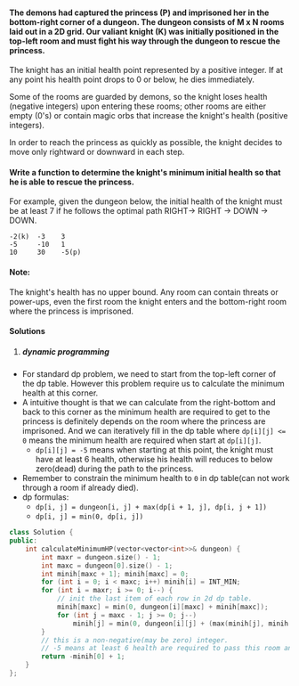#### The demons had captured the princess (P) and imprisoned her in the bottom-right corner of a dungeon. The dungeon consists of M x N rooms laid out in a 2D grid. Our valiant knight (K) was initially positioned in the top-left room and must fight his way through the dungeon to rescue the princess.

The knight has an initial health point represented by a positive integer. If at any point his health point drops to 0 or below, he dies immediately.

Some of the rooms are guarded by demons, so the knight loses health (negative integers) upon entering these rooms; other rooms are either empty (0's) or contain magic orbs that increase the knight's health (positive integers).

In order to reach the princess as quickly as possible, the knight decides to move only rightward or downward in each step.

 

#### Write a function to determine the knight's minimum initial health so that he is able to rescue the princess.

For example, given the dungeon below, the initial health of the knight must be at least 7 if he follows the optimal path RIGHT-> RIGHT -> DOWN -> DOWN.

```
-2(k)  -3	 3
-5	   -10	 1
10	   30	 -5(p)
```

#### Note:

The knight's health has no upper bound.
Any room can contain threats or power-ups, even the first room the knight enters and the bottom-right room where the princess is imprisoned.


#### Solutions

1. ##### dynamic programming

- For standard dp problem, we need to start from the top-left corner of the dp table. However this problem require us to calculate the minimum health at this corner.
- A intuitive thought is that we can calculate from the right-bottom and back to this corner as the minimum health are required to get to the princess is definitely depends on the room where the princess are imprisoned. And we can iteratively fill in the dp table where `dp[i][j] <= 0` means the minimum health are required when start at `dp[i][j]`.
    - `dp[i][j] = -5` means when starting at this point, the knight must have at least 6 health, otherwise his health will reduces to below zero(dead) during the path to the princess.
- Remember to constrain the minimum health to `0` in dp table(can not work through a room if already died).
- dp formulas:
    - `dp[i, j] = dungeon[i, j] + max(dp[i + 1, j], dp[i, j + 1])`
    - `dp[i, j] = min(0, dp[i, j])`

```cpp
class Solution {
public:
    int calculateMinimumHP(vector<vector<int>>& dungeon) {
        int maxr = dungeon.size() - 1;
        int maxc = dungeon[0].size() - 1;
        int minih[maxc + 1]; minih[maxc] = 0;
        for (int i = 0; i < maxc; i++) minih[i] = INT_MIN;
        for (int i = maxr; i >= 0; i--) {
            // init the last item of each row in 2d dp table.
            minih[maxc] = min(0, dungeon[i][maxc] + minih[maxc]);
            for (int j = maxc - 1; j >= 0; j--)
                minih[j] = min(0, dungeon[i][j] + (max(minih[j], minih[j + 1])));
        }
        // this is a non-negative(may be zero) integer.
        // -5 means at least 6 health are required to pass this room and future rooms till she reaches the end with health 1.
        return -minih[0] + 1;
    }
};
```
